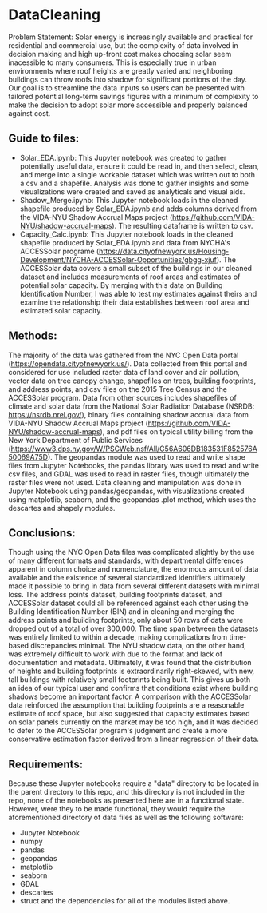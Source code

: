# DataCleaning

Problem Statement: 
Solar energy is increasingly available and practical for residential and commercial use, but the complexity of data involved in decision making and high up-front cost makes choosing solar seem inacessible to many consumers. This is especially true in urban environments where roof heights are greatly varied and neighboring buildings can throw roofs into shadow for significant portions of the day. Our goal is to streamline the data inputs so users can be presented with tailored potential long-term savings figures with a minimum of complexity to make the decision to adopt solar more accessible and properly balanced against cost. 

## Guide to files:
- Solar_EDA.ipynb: This Jupyter notebook was created to gather potentially useful data, ensure it could be read in, and then select, clean, and merge into a single workable dataset which was written out to both a csv and a shapefile. Analysis was done to gather insights and some visualizations were created and saved as analyticals and visual aids. 
- Shadow_Merge.ipynb: This Jupyter notebook loads in the cleaned shapefile produced by Solar_EDA.ipynb and adds columns derived from the VIDA-NYU Shadow Accrual Maps project (https://github.com/VIDA-NYU/shadow-accrual-maps). The resulting dataframe is written to csv.
- Capacity_Calc.ipynb: This Jupyter notebook loads in the cleaned shapefile produced by Solar_EDA.ipynb and data from NYCHA's ACCESSolar programe (https://data.cityofnewyork.us/Housing-Development/NYCHA-ACCESSolar-Opportunities/gbgg-xjuf). The ACCESSolar data covers a small subset of the buildings in our cleaned dataset and includes measurements of roof areas and estimates of potential solar capacity. By merging with this data on Building Identification Number, I was able to test my estimates against theirs and examine the relationship their data establishes between roof area and estimated solar capacity.

## Methods:
The majority of the data was gathered from the NYC Open Data portal (https://opendata.cityofnewyork.us/). Data collected from this portal and considered for use included raster data of land cover and air pollution, vector data on tree canopy change, shapefiles on trees, building footprints, and address points, and csv files on the 2015 Tree Census and the ACCESSolar program. Data from other sources includes shapefiles of climate and solar data from the National Solar Radiation Database (NSRDB: https://nsrdb.nrel.gov/), binary files containing shadow accrual data from VIDA-NYU Shadow Accrual Maps project (https://github.com/VIDA-NYU/shadow-accrual-maps), and pdf files on typical utility billing from the New York Department of Public Services (https://www3.dps.ny.gov/W/PSCWeb.nsf/All/C56A606DB183531F852576A50069A75D). The geopandas module was used to read and write shape files from Jupyter Notebooks, the pandas library was used to read and write csv files, and GDAL was used to read in raster files, though ultimately the raster files were not used. Data cleaning and manipulation was done in Jupyter Notebook using pandas/geopandas, with visualizations created using matplotlib, seaborn, and the geopandas .plot method, which uses the descartes and shapely modules. 

## Conclusions:
Though using the NYC Open Data files was complicated slightly by the use of many different formats and standards, with departmental differences apparent in column choice and nomenclature, the enormous amount of data available and the existence of several standardized identifiers ultimately made it possible to bring in data from several different datasets with minimal loss. The address points dataset, building footprints dataset, and ACCESSolar dataset could all be referenced against each other using the Building Identification Number (BIN) and in cleaning and merging the address points and building footprints, only about 50 rows of data were dropped out of a total of over 300,000. The time span between the datasets was entirely limited to within a decade, making complications from time-based discrepancies minimal. The NYU shadow data, on the other hand, was extremely difficult to work with due to the format and lack of documentation and metadata. Ultimately, it was found that the distribution of heights and building footprints is extraordinarily right-skewed, with new, tall buildings with relatively small footprints being built. This gives us both an idea of our typical user and confirms that conditions exist where building shadows become an important factor. A comparison with the ACCESSolar data reinforced the assumption that building footprints are a reasonable estimate of roof space, but also suggested that capacity estimates based on solar panels currently on the market may be too high, and it was decided to defer to the ACCESSolar program's judgment and create a more conservative estimation factor derived from a linear regression of their data. 

## Requirements:
Because these Jupyter notebooks require a "data" directory to be located in the parent directory to this repo, and this directory is not included in the repo, none of the notebooks as presented here are in a functional state. However, were they to be made functional, they would require the aforementioned directory of data files as well as the following software:
- Jupyter Notebook
- numpy
- pandas
- geopandas
- matplotlib
- seaborn
- GDAL
- descartes
- struct
and the dependencies for all of the modules listed above. 
